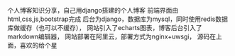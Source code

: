 个人博客知识分享，自己用django搭建的个人博客
前端界面由html,css,js,bootstrap完成
后台为django，数据库为mysql，同时使用redis数据库做缓存（也可以不缓存），
网站引入了echarts图表，博客后台引入了markdown编辑器，
网站部署在阿里云，部署方式为nginx+uwsgi，
源码在上面，喜欢的给个星

